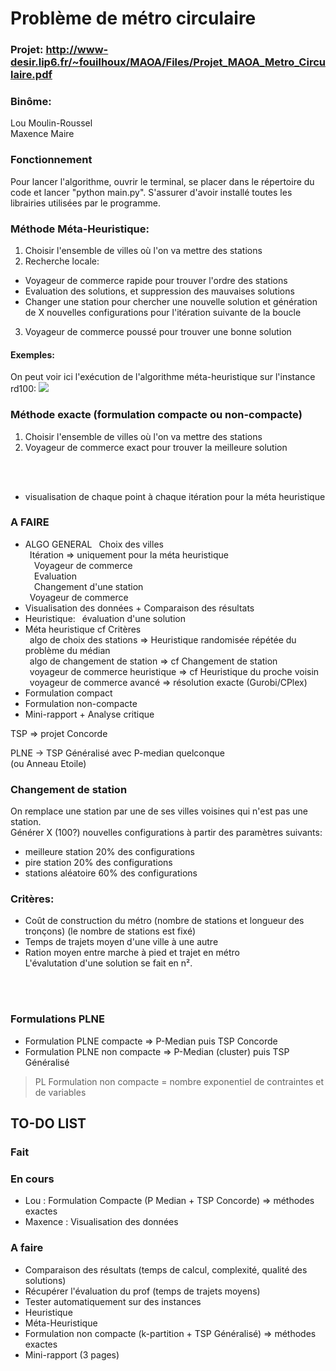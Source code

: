 
# Problème de métro circulaire

### Projet: http://www-desir.lip6.fr/~fouilhoux/MAOA/Files/Projet_MAOA_Metro_Circulaire.pdf

### Binôme:
Lou Moulin-Roussel<br />
Maxence Maire<br />

### Fonctionnement
Pour lancer l'algorithme, ouvrir le terminal, se placer dans le répertoire du code et lancer "python main.py".
S'assurer d'avoir installé toutes les librairies utilisées par le programme.

### Méthode Méta-Heuristique:
1. Choisir l'ensemble de villes où l'on va mettre des stations
2. Recherche locale:
- Voyageur de commerce rapide pour trouver l'ordre des stations
- Evaluation des solutions, et suppression des mauvaises solutions
- Changer une station pour chercher une nouvelle solution et génération de X nouvelles configurations pour l'itération suivante de la boucle
3. Voyageur de commerce poussé pour trouver une bonne solution

#### Exemples:
On peut voir ici l'exécution de l'algorithme méta-heuristique sur l'instance rd100:
![](https://github.com/Projet_MAOA/rd100_heuristic_gif_GREAT.gif)

### Méthode exacte (formulation compacte ou non-compacte)
1. Choisir l'ensemble de villes où l'on va mettre des stations
2. Voyageur de commerce exact pour trouver la meilleure solution

<br />
<br />

+ visualisation de chaque point à chaque itération pour la méta heuristique

### A FAIRE
- ALGO GENERAL
&ensp;Choix des villes<br />
&ensp;Itération  => uniquement pour la méta heuristique<br />
&ensp;&ensp;Voyageur de commerce<br />
&ensp;&ensp;Evaluation<br />
&ensp;&ensp;Changement d'une station<br />
&ensp;Voyageur de commerce<br />
- Visualisation des données + Comparaison des résultats
- Heuristique:
&ensp;évaluation d'une solution
- Méta heuristique cf Critères<br />
&ensp;algo de choix des stations => Heuristique randomisée répétée du problème du médian<br />
&ensp;algo de changement de station => cf Changement de station<br />
&ensp;voyageur de commerce heuristique => cf Heuristique du proche voisin<br />
&ensp;voyageur de commerce avancé => résolution exacte (Gurobi/CPlex)
- Formulation compact
- Formulation non-compacte
- Mini-rapport + Analyse critique

TSP => projet Concorde<br />

PLNE -> TSP Généralisé avec P-median quelconque<br />
(ou Anneau Etoile)<br />

### Changement de station
On remplace une station par une de ses villes voisines qui n'est pas une station.<br />
Générer X (100?) nouvelles configurations à partir des paramètres suivants:
- meilleure station 20% des configurations
- pire station 20% des configurations
- stations aléatoire 60% des configurations

### Critères:
- Coût de construction du métro (nombre de stations et longueur des tronçons) (le nombre de stations est fixé)
- Temps de trajets moyen d'une ville à une autre
- Ration moyen entre marche à pied et trajet en métro<br />
L'évalutation d'une solution se fait en n².
<br />
<br />

### Formulations PLNE
- Formulation PLNE compacte => P-Median puis TSP Concorde
- Formulation PLNE non compacte => P-Median (cluster) puis TSP Généralisé

> PL Formulation non compacte = nombre exponentiel de contraintes et de variables

## TO-DO LIST

### Fait

### En cours
- Lou : Formulation Compacte (P Median + TSP Concorde) => méthodes exactes
- Maxence : Visualisation des données <br />

### A faire
- Comparaison des résultats (temps de calcul, complexité, qualité des solutions)
- Récupérer l'évaluation du prof (temps de trajets moyens)
- Tester automatiquement sur des instances
- Heuristique
- Méta-Heuristique
- Formulation non compacte (k-partition + TSP Généralisé) => méthodes exactes
- Mini-rapport (3 pages)
